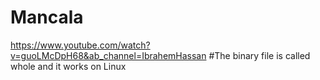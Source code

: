# Mancala
https://www.youtube.com/watch?v=guoLMcDpH68&ab_channel=IbrahemHassan
#The binary file is called whole and it works on Linux
